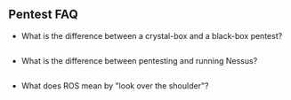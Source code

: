 ## Pentest FAQ 

* What is the difference between a crystal-box and a black-box pentest?
```

```

* What is the difference between pentesting and running Nessus?
```

```

* What does ROS mean by "look over the shoulder"?
```

```
